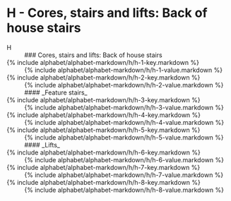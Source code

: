 <div data-role="collapsible" data-inset="false">
	<h1 class="cart-collapsible-div">H - Cores, stairs and lifts: Back of house stairs</h1>

<dl>

<dt class="alphabet-table-key-two">
<div markdown="1">
H
</div>
</dt>
<dd class="alphabet-table-value">
<div markdown="1">
### Cores, stairs and lifts: Back of house stairs
</div>
</dd>

<dt>
<div markdown="1">
{% include alphabet/alphabet-markdown/h/h-1-key.markdown %}
</div>
</dt>
<dd>
<div markdown="1">
{% include alphabet/alphabet-markdown/h/h-1-value.markdown %}
</div>
</dd>

<dt>
<div markdown="1">
{% include alphabet/alphabet-markdown/h/h-2-key.markdown %}
</div>
</dt>
<dd>
<div markdown="1">
{% include alphabet/alphabet-markdown/h/h-2-value.markdown %}
</div>
</dd>

<dt>
<div markdown="1">
</div>
</dt>
<dd markdown="1">
#### _Feature stairs_
</dd>

<dt>
<div markdown="1">
{% include alphabet/alphabet-markdown/h/h-3-key.markdown %}
</div>
</dt>
<dd>
<div markdown="1">
{% include alphabet/alphabet-markdown/h/h-3-value.markdown %}
</div>
</dd>

<dt>
<div markdown="1">
{% include alphabet/alphabet-markdown/h/h-4-key.markdown %}
</div>
</dt>
<dd>
<div markdown="1">
{% include alphabet/alphabet-markdown/h/h-4-value.markdown %}
</div>
</dd>

<dt>
<div markdown="1">
{% include alphabet/alphabet-markdown/h/h-5-key.markdown %}
</div>
</dt>
<dd>
<div markdown="1">
{% include alphabet/alphabet-markdown/h/h-5-value.markdown %}
</div>
</dd>

<dt>
<div markdown="1">
</div>
</dt>
<dd markdown="1">
#### _Lifts_
</dd>

<dt>
<div markdown="1">
{% include alphabet/alphabet-markdown/h/h-6-key.markdown %}
</div>
</dt>
<dd>
<div markdown="1">
{% include alphabet/alphabet-markdown/h/h-6-value.markdown %}
</div>
</dd>

<dt>
<div markdown="1">
{% include alphabet/alphabet-markdown/h/h-7-key.markdown %}
</div>
</dt>
<dd>
<div markdown="1">
{% include alphabet/alphabet-markdown/h/h-7-value.markdown %}
</div>
</dd>

<dt>
<div markdown="1">
{% include alphabet/alphabet-markdown/h/h-8-key.markdown %}
</div>
</dt>
<dd>
<div markdown="1">
{% include alphabet/alphabet-markdown/h/h-8-value.markdown %}
</div>
</dd>



</dl>

</div>
